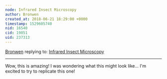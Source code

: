 ```yaml
---
node: Infrared Insect Microscopy
author: Bronwen
created_at: 2018-06-21 18:29:00 +0000
timestamp: 1529605740
nid: 16540
cid: 19851
uid: 237313
---
```




[Bronwen](../profile/Bronwen) replying to: [Infrared Insect Microscopy](../notes/MaggPi/06-21-2018/infrared-insect-microscopy)

----
Wow, this is amazing! I was wondering what this might look like... I'm excited to try to replicate this one!
